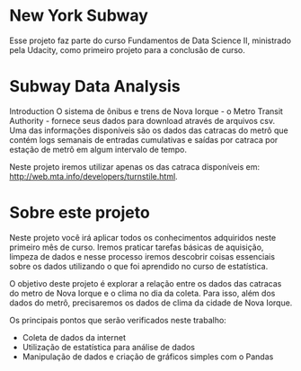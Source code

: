 # New York Subway

Esse projeto faz parte do curso Fundamentos de Data Science II, ministrado pela Udacity, como primeiro projeto para a conclusão de curso. 

# Subway Data Analysis
Introduction
O sistema de ônibus e trens de Nova Iorque - o Metro Transit Authority - fornece seus dados para download através de arquivos csv. Uma das informações disponíveis são os dados das catracas do metrô que contém logs semanais de entradas cumulativas e saídas por catraca por estação de metrô em algum intervalo de tempo.

Neste projeto iremos utilizar apenas os das catraca disponíveis em: http://web.mta.info/developers/turnstile.html.

# Sobre este projeto
Neste projeto você irá aplicar todos os conhecimentos adquiridos neste primeiro mês de curso. Iremos praticar tarefas básicas de aquisição, limpeza de dados e nesse processo iremos descobrir coisas essenciais sobre os dados utilizando o que foi aprendido no curso de estatística.

O objetivo deste projeto é explorar a relação entre os dados das catracas do metro de Nova Iorque e o clima no dia da coleta. Para isso, além dos dados do metrô, precisaremos os dados de clima da cidade de Nova Iorque.

Os principais pontos que serão verificados neste trabalho:

* Coleta de dados da internet
* Utilização de estatística para análise de dados
* Manipulação de dados e criação de gráficos simples com o Pandas
